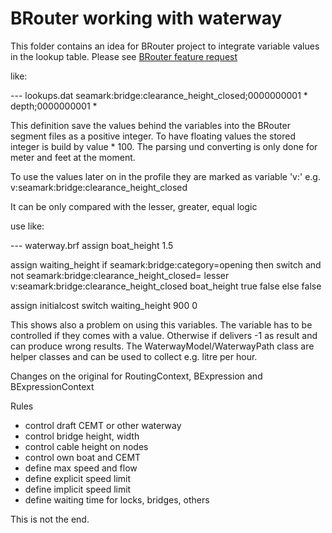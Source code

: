 # BRouter working with waterway


This folder contains an idea for BRouter project to integrate variable values in the lookup table.
Please see [BRouter feature request ](https://github.com/abrensch/brouter/issues/233)

like:

--- lookups.dat
seamark:bridge:clearance_height_closed;0000000001 *
depth;0000000001 *

This definition save the values behind the variables into the BRouter segment files as a positive integer.
To have floating values the stored integer is build by value * 100.
The parsing und converting is only done for meter and feet at the moment.

To use the values later on in the profile they are marked as variable 'v:'
   e.g. v:seamark:bridge:clearance_height_closed
   
It can be only compared with the lesser, greater, equal logic

use like:

--- waterway.brf
assign boat_height	1.5  

assign waiting_height 
	if seamark:bridge:category=opening then 
	  switch  and not      seamark:bridge:clearance_height_closed=
	              lesser v:seamark:bridge:clearance_height_closed boat_height true 
	  false
	else false

assign initialcost 
	switch waiting_height      900
	0

This shows also a problem on using this variables.
The variable has to be controlled if they comes with a value. Otherwise if delivers -1 as result and can produce wrong results.
The WaterwayModel/WaterwayPath class are helper classes and can be used to collect e.g. litre per hour.

Changes on the original for RoutingContext, BExpression and BExpressionContext

Rules

* control draft CEMT or other waterway
* control bridge height, width
* control cable height on nodes
* control own boat and CEMT
* define max speed and flow
* define explicit speed limit
* define implicit speed limit
* define waiting time for locks, bridges, others 

This is not the end.